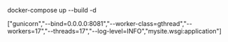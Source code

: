 docker-compose up --build -d


["gunicorn","--bind=0.0.0.0:8081","--worker-class=gthread","--workers=17","--threads=17","--log-level=INFO","mysite.wsgi:application"]

